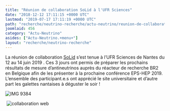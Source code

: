 ```yaml
---
title: "Réunion de collaboration SoLid à l'UFR Sciences"
date: "2018-12-12 17:11:15 +0000 UTC"
lastmod: "2019-07-17 17:11:19 +0000 UTC"
path: "recherche/neutrino-recherche/actu-neutrino/reunion-de-collaboration-solid.md"
joomlaid: 456
category: "Actu-Neutrino"
asides: ["Actu-Neutrino.+menu+"]
layout: "recherche/neutrino-recherche"
---
```

La réunion de collaboration [SoLid](http://www.solid-experiment.org/) s’est tenue à l’UFR Sciences de Nantes du 12 au 14 juin 2019 . Ces 3 jours ont permis de préparer les prochains résultats de mesure d’antineutrinos auprès du réacteur de recherche BR2 en Belgique afin de les présenter à la prochaine conférence EPS-HEP 2019. L’ensemble des participant.e.s ont apprécié le site universitaire et d’autre part les galettes nantaises à déguster le soir !

![IMG 9384](images/Solid/IMG_9384.png)

 ![collaboration web](images/Solid/collaboration-web.png)

